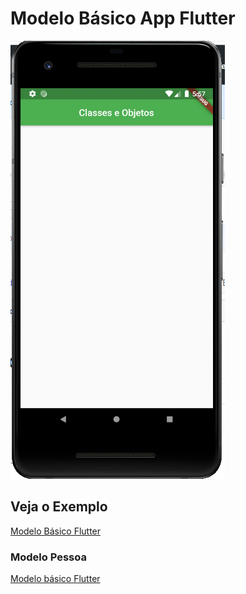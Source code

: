 # Modelo Básico App Flutter

<img src="https://github.com/brendowR/senac/blob/master/Aulas_Thiago/Aula4/Capturar.PNG" eigth="200">

## Veja o Exemplo
[Modelo Básico Flutter](modelo.dart)

### Modelo Pessoa
[Modelo básico Flutter](pessoa.dart)
